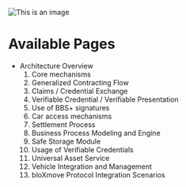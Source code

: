 ![This is an image](https://myoctocat.com/assets/images/base-octocat.svg)
# Available Pages
 - Architecture Overview
    1. Core mechanisms
    2. Generalized Contracting Flow
    3. Claims / Credential Exchange
    4. Verifiable Credential / Verifiable Presentation
    5. Use of BBS+ signatures
    6. Car access mechanisms
    7. Settlement Process
    8. Business Process Modeling and Engine
    9. Safe Storage Module
    10. Usage of Verifiable Credentials
    11. Universal Asset Service
    12. Vehicle Integration and Management
    13. bloXmove Protocol Integration Scenarios
